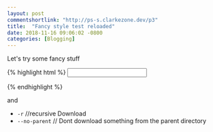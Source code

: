 ```yaml
---
layout: post
commentshortlink: "http://ps-s.clarkezone.dev/p3"
title:  "Fancy style test reloaded"
date: 2018-11-16 09:06:02 -0800
categories: [Blogging]
---
```

Let's try some fancy stuff

{% highlight html %}
<input id="id_price" type="number" min=0 onkeypress="return isNumber(event)"/>
<script type="text/javascript">
function isNumber(evt) {
    evt = (evt) ? evt : window.event;
    var charCode = (evt.which) ? evt.which : evt.keyCode;
    if (charCode > 31 && (charCode < 48 || charCode > 57)) {
        return false;
    }
    return true;
}
</script>
{% endhighlight %}

 and
* `-r`     //recursive Download
* `--no-parent` // Dont download something from the parent directory
